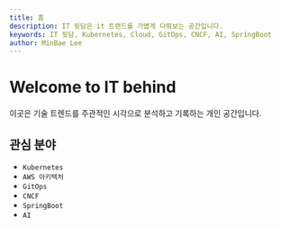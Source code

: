 ```yaml
---
title: 홈
description: IT 뒷담은 it 트랜드를 가볍게 다뤄보는 공간입니다.
keywords: IT 뒷담, Kubernetes, Cloud, GitOps, CNCF, AI, SpringBoot
author: MinBae Lee
---
```


# Welcome to IT behind

이곳은 기술 트렌드를 주관적인 시각으로 분석하고 기록하는 개인 공간입니다.

## 관심 분야

* `Kubernetes`
* `AWS 아키텍처`
* `GitOps`
* `CNCF`
* `SpringBoot`
* `AI`





